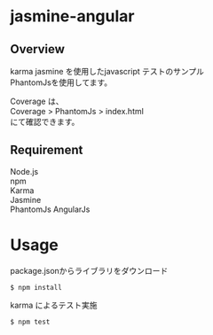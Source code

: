 # jasmine-angular

## Overview

karma jasmine を使用したjavascript テストのサンプル  
PhantomJsを使用してます。

Coverage は、  
Coverage > PhantomJs > index.html  
にて確認できます。

## Requirement

Node.js  
npm  
Karma  
Jasmine  
PhantomJs
AngularJs

# Usage

package.jsonからライブラリをダウンロード

```
$ npm install
```

karma によるテスト実施

```
$ npm test
```
